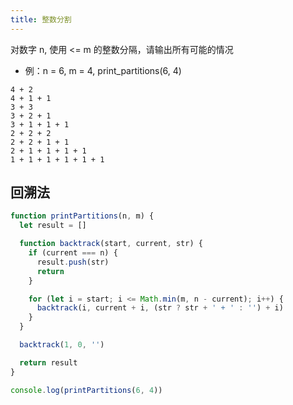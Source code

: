 ```yaml
---
title: 整数分割
---
```


对数字 n, 使用 <= m 的整数分隔，请输出所有可能的情况

- 例：n = 6, m = 4, print_partitions(6, 4)

```text
4 + 2
4 + 1 + 1
3 + 3
3 + 2 + 1
3 + 1 + 1 + 1
2 + 2 + 2
2 + 2 + 1 + 1
2 + 1 + 1 + 1 + 1
1 + 1 + 1 + 1 + 1 + 1
```

## 回溯法

```js
function printPartitions(n, m) {
  let result = []

  function backtrack(start, current, str) {
    if (current === n) {
      result.push(str)
      return
    }

    for (let i = start; i <= Math.min(m, n - current); i++) {
      backtrack(i, current + i, (str ? str + ' + ' : '') + i)
    }
  }

  backtrack(1, 0, '')

  return result
}

console.log(printPartitions(6, 4))
```
